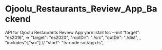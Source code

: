 # Ojoolu_Restaurants_Review_App_Backend
API for Ojoolu Restaurants Review App
yarn istall
tsc --init
"target": "es2016", => "target": "es2020", 
 "rootDir": "./src",
  "outDir": "./dist", 
  ,
  "includes":["src"]
   // "start": "ts-node src/app.ts",